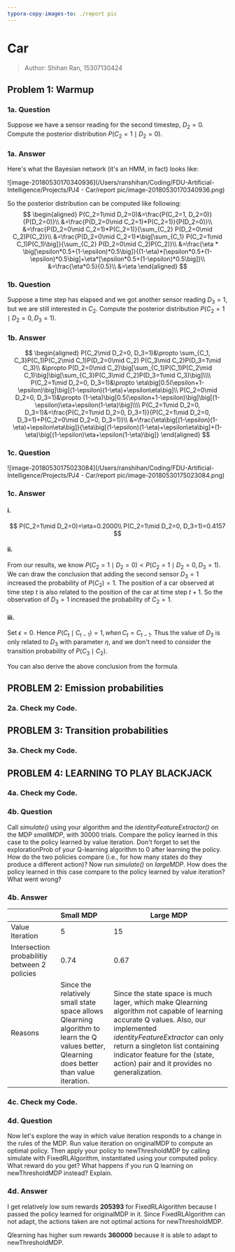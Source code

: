 ```yaml
---
typora-copy-images-to: ./report pic
---
```


# Car

> Author: Shihan Ran, 15307130424

## Problem 1: Warmup

### 1a. Question

Suppose we have a sensor reading for the second timestep, $D_2=0$. Compute the posterior distribution $P(C_2=1\mid D_2=0)$.

### 1a. Answer

Here's what the Bayesian network (it's an HMM, in fact) looks like:

![image-20180530170340936](/Users/ranshihan/Coding/FDU-Artificial-Intelligence/Projects/PJ4 - Car/report pic/image-20180530170340936.png)

So the posterior distribution can be computed like following:
$$
\begin{aligned}
P(C_2=1\mid D_2=0)&=\frac{P(C_2=1, D_2=0)}{P(D_2=0)}\\
&=\frac{P(D_2=0\mid C_2=1)*P(C_2=1)}{P(D_2=0)}\\
&=\frac{P(D_2=0\mid C_2=1)*P(C_2=1)}{\sum_{C_2} P(D_2=0\mid C_2)P(C_2)}\\
&=\frac{P(D_2=0\mid C_2=1)*\big[\sum_{C_1} P(C_2=1\mid C_1)P(C_1)\big]}{\sum_{C_2} P(D_2=0\mid C_2)P(C_2)}\\
&=\frac{\eta * \big[\epsilon*0.5+(1-\epsilon)*0.5\big]}{(1-\eta)*[\epsilon*0.5+(1-\epsilon)*0.5\big]+\eta*[\epsilon*0.5+(1-\epsilon)*0.5\big]}\\
&=\frac{\eta*0.5}{0.5}\\
&=\eta
\end{aligned}
$$

### 1b. Question

Suppose a time step has elapsed and we got another sensor reading $D_3=1$, but we are still interested in $C_2$. Compute the posterior distribution $P(C_2=1\mid D_2=0, D_3=1)$.

### 1b. Answer

$$
\begin{aligned}
P(C_2\mid D_2=0, D_3=1)&\propto \sum_{C_1, C_3}P(C_1)P(C_2\mid C_1)P(D_2=0\mid C_2) P(C_3\mid C_2)P(D_3=1\mid C_3)\\
&\propto P(D_2=0\mid C_2)\big[\sum_{C_1}P(C_1)P(C_2\mid C_1)\big]\big[\sum_{C_3}P(C_3\mid C_2)P(D_3=1\mid C_3)\big]\\\\
P(C_2=1\mid D_2=0, D_3=1)&\propto \eta\big[0.5(\epsilon+1-\epsilon)\big]\big[(1-\epsilon)(1-\eta)+\epsilon\eta\big]\\
P(C_2=0\mid D_2=0, D_3=1)&\propto (1-\eta)\big[0.5(\epsilon+1-\epsilon)\big]\big[(1-\epsilon)\eta+\epsilon(1-\eta)\big]\\\\
P(C_2=1\mid D_2=0, D_3=1)&=\frac{P(C_2=1\mid D_2=0, D_3=1)}{P(C_2=1\mid D_2=0, D_3=1)+P(C_2=0\mid D_2=0, D_3=1)}\\
&=\frac{\eta\big[(1-\epsilon)(1-\eta)+\epsilon\eta\big]}{\eta\big[(1-\epsilon)(1-\eta)+\epsilon\eta\big]+(1-\eta)\big[(1-\epsilon)\eta+\epsilon(1-\eta)\big]}
\end{aligned}
$$

### 1c. Question

![image-20180530175023084](/Users/ranshihan/Coding/FDU-Artificial-Intelligence/Projects/PJ4 - Car/report pic/image-20180530175023084.png)

### 1c. Answer

#### i.

$$
P(C_2=1\mid D_2=0)=\eta=0.2000\\
P(C_2=1\mid D_2=0, D_3=1)=0.4157
$$

#### ii.

From our results, we know $P(C_2=1\mid D_2=0) < P(C_2=1\mid D_2=0, D_3=1)$. We can draw the conclusion that adding the second sensor $D_3=1$ increased the probability of $P(C_2)=1$. The position of a car observed at time step $t$ is also related to the position of the car at time step $t+1$. So the observation of $D_3=1$ increased the probability of $C_2=1$.

#### iii.

Set $\epsilon=0$. Hence $P(C_t\mid C_{t-1})=1, when\,C_t=C_{t-1}$. Thus the value of $D_3$ is only related to $D_3$ with parameter $\eta$, and we don't need to consider the transition probability of $P(C_3\mid C_2)$.

You can also derive the above conclusion from the formula.

## PROBLEM 2: Emission probabilities

### 2a. Check my Code.

## PROBLEM 3: Transition probabilities 

### 3a. Check my Code.

## PROBLEM 4: LEARNING TO PLAY BLACKJACK

### 4a. Check my Code.

### 4b. Question

Call *simulate()* using your algorithm and the *identityFeatureExtractor()* on the MDP *smallMDP*, with 30000 trials. Compare the policy learned in this case to the policy learned by value iteration. Don't forget to set the explorationProb of your Q-learning algorithm to 0 after learning the policy. How do the two policies compare (i.e., for how many states do they produce a different action)? Now run *simulate()* on *largeMDP*. How does the policy learned in this case compare to the policy learned by value iteration? What went wrong? 

### 4b. Answer

|                                              | Small MDP                                                    | Large MDP                                                    |
| -------------------------------------------- | :----------------------------------------------------------- | ------------------------------------------------------------ |
| Value Iteration                              | 5                                                            | 15                                                           |
| Intersection probabilitiy between 2 policies | 0.74                                                         | 0.67                                                         |
| Reasons                                      | Since the relatively small state space allows Q­learning algorithm to learn the Q values better, Q­learning does better than value iteration. | Since the state space is much lager, which make Q­learning algorithm not capable of learning accurate Q values. Also, our implemented *identityFeatureExtractor* can only return a singleton list containing indicator feature for the (state, action) pair and it provides no generalization. |

### 4c. Check my Code.

### 4d. Question

Now let's explore the way in which value iteration responds to a change in the rules of the MDP. Run value iteration on originalMDP to compute an optimal policy. Then apply your policy to newThresholdMDP by calling simulate with FixedRLAlgorithm, instantiated using your computed policy. What reward do you get? What happens if you run Q learning on newThresholdMDP instead? Explain. 

### 4d. Answer

I get relatively low sum rewards **205393** for FixedRLAlgorithm because I passed the policy learned for originalMDP in it. Since FixedRLAlgorithm can not adapt, the actions taken are not optimal actions for newThresholdMDP. 

Q­learning has higher sum rewards **360000** because it is able to adapt to newThresholdMDP. 
